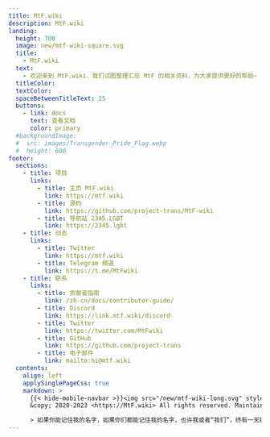 ```yaml
---
title: MtF.wiki
description: MtF.wiki
landing:
  height: 700
  image: new/mtf-wiki-square.svg
  title:
    - MtF.wiki
  text:
    - 欢迎来到 MtF.wiki．我们试图整理汇总 MtF 的相关资料，为大家提供更好的帮助~
  titleColor:
  textColor:
  spaceBetweenTitleText: 25
  buttons:
    - link: docs
      text: 查看文档
      color: primary
  #backgroundImage:
  #  src: images/Transgender_Pride_Flag.webp
  #  height: 600
footer:
  sections:
    - title: 项目
      links:
        - title: 主页 MtF.wiki
          link: https://mtf.wiki
        - title: 源码
          link: https://github.com/project-trans/MtF-wiki
        - title: 导航站 2345.LGBT
          link: https://2345.lgbt
    - title: 动态
      links:
        - title: Twitter
          link: https://mtf.wiki
        - title: Telegram 频道
          link: https://t.me/MtFwiki
    - title: 联系
      links:
        - title: 贡献者指南
          link: /zh-cn/docs/contributor-guide/
        - title: Discord
          link: https://link.mtf.wiki/discord
        - title: Twitter
          link: https://twitter.com/MtFwiki
        - title: GitHub
          link: https://github.com/project-trans
        - title: 电子邮件
          link: mailto:hi@mtf.wiki
  contents:
    align: left
    applySinglePageCss: true
    markdown: >
      {{< hide-mobile-navbar >}}<img src="/new/mtf-wiki-long.svg" style="height:1em;display:inline;vertical-align:baseline;background-color:none;border:none;"/>
      &copy; 2020-2023 <https://MtF.wiki> All rights reserved. Maintained by {{< project-trans >}}

      > 如果你能记住我的名字，如果你们都能记住我的名字，也许我或者“我们”，终有一天能自由地生存着。
---
```

